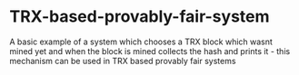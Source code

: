 # TRX-based-provably-fair-system

A basic example of a system which chooses a TRX block which wasnt mined yet and when the block is mined collects the hash and prints it - this mechanism can be used in TRX based provably fair systems

